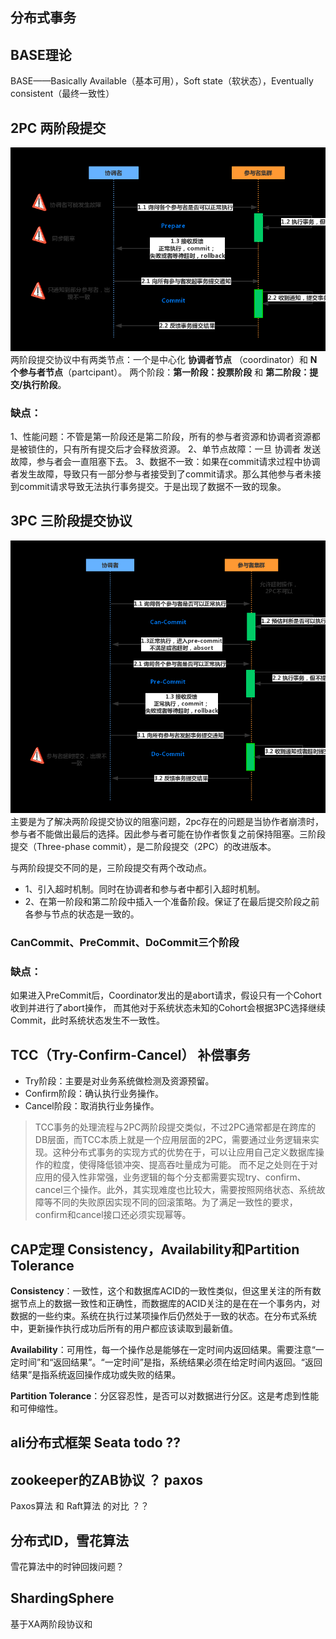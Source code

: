 


## 分布式事务



## BASE理论


BASE——Basically Available（基本可用），Soft state（软状态），Eventually consistent（最终一致性）



## 2PC 两阶段提交
![](img/2021-04-15-23-52-05.png)
两阶段提交协议中有两类节点：一个是中心化 **协调者节点** （coordinator）和 **N个参与者节点**（partcipant）。
两个阶段：**第一阶段：投票阶段** 和 **第二阶段：提交/执行阶段**。

### 缺点：
1、性能问题：不管是第一阶段还是第二阶段，所有的参与者资源和协调者资源都是被锁住的，只有所有提交后才会释放资源。
2、单节点故障：一旦 协调者 发送故障，参与者会一直阻塞下去。
3、数据不一致：如果在commit请求过程中协调者发生故障，导致只有一部分参与者接受到了commit请求。那么其他参与者未接到commit请求导致无法执行事务提交。于是出现了数据不一致的现象。

## 3PC 三阶段提交协议
![](img/2021-04-15-23-52-12.png)
主要是为了解决两阶段提交协议的阻塞问题，2pc存在的问题是当协作者崩溃时，参与者不能做出最后的选择。因此参与者可能在协作者恢复之前保持阻塞。三阶段提交（Three-phase commit），是二阶段提交（2PC）的改进版本。

与两阶段提交不同的是，三阶段提交有两个改动点。
- 1、引入超时机制。同时在协调者和参与者中都引入超时机制。
- 2、在第一阶段和第二阶段中插入一个准备阶段。保证了在最后提交阶段之前各参与节点的状态是一致的。

### CanCommit、PreCommit、DoCommit三个阶段

### 缺点：
如果进入PreCommit后，Coordinator发出的是abort请求，假设只有一个Cohort收到并进行了abort操作，
而其他对于系统状态未知的Cohort会根据3PC选择继续Commit，此时系统状态发生不一致性。

##

## TCC（Try-Confirm-Cancel）  补偿事务

- Try阶段：主要是对业务系统做检测及资源预留。
- Confirm阶段：确认执行业务操作。
- Cancel阶段：取消执行业务操作。

> TCC事务的处理流程与2PC两阶段提交类似，不过2PC通常都是在跨库的DB层面，而TCC本质上就是一个应用层面的2PC，需要通过业务逻辑来实现。这种分布式事务的实现方式的优势在于，可以让应用自己定义数据库操作的粒度，使得降低锁冲突、提高吞吐量成为可能。
> 而不足之处则在于对应用的侵入性非常强，业务逻辑的每个分支都需要实现try、confirm、cancel三个操作。此外，其实现难度也比较大，需要按照网络状态、系统故障等不同的失败原因实现不同的回滚策略。为了满足一致性的要求，confirm和cancel接口还必须实现幂等。


## CAP定理  Consistency，Availability和Partition Tolerance

**Consistency**：一致性，这个和数据库ACID的一致性类似，但这里关注的所有数据节点上的数据一致性和正确性，而数据库的ACID关注的是在在一个事务内，对数据的一些约束。系统在执行过某项操作后仍然处于一致的状态。在分布式系统中，更新操作执行成功后所有的用户都应该读取到最新值。

**Availability**：可用性，每一个操作总是能够在一定时间内返回结果。需要注意“一定时间”和“返回结果”。“一定时间”是指，系统结果必须在给定时间内返回。“返回结果”是指系统返回操作成功或失败的结果。

**Partition Tolerance**：分区容忍性，是否可以对数据进行分区。这是考虑到性能和可伸缩性。




## ali分布式框架 Seata  todo ??





## zookeeper的ZAB协议 ？  paxos

Paxos算法 和 Raft算法 的对比  ？？



## 分布式ID，雪花算法

雪花算法中的时钟回拨问题？


## ShardingSphere

基于XA两阶段协议和